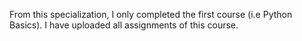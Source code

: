 From this specialization, I only completed the first course (i.e Python Basics). I have uploaded all assignments of this course.
